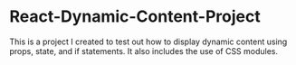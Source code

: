 # React-Dynamic-Content-Project
This is a project I created to test out how to display dynamic content using props, state, and if statements. It also includes the use of CSS modules. 
